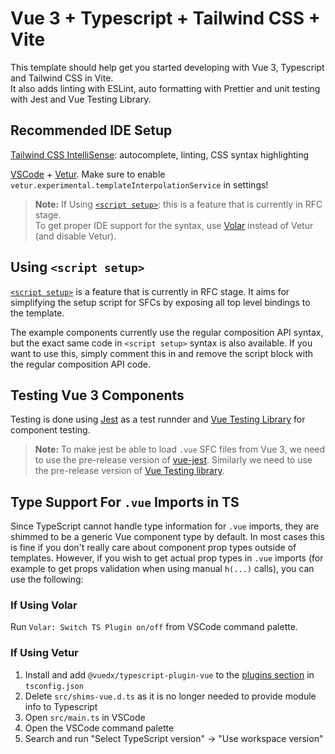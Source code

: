 # Vue 3 + Typescript + Tailwind CSS + Vite

This template should help get you started developing with Vue 3, Typescript and Tailwind CSS in Vite.  
It also adds linting with ESLint, auto formatting with Prettier and unit testing with Jest and Vue Testing Library.

## Recommended IDE Setup

[Tailwind CSS IntelliSense](https://marketplace.visualstudio.com/items?itemName=bradlc.vscode-tailwindcss): autocomplete, linting, CSS syntax highlighting

[VSCode](https://code.visualstudio.com/) + [Vetur](https://marketplace.visualstudio.com/items?itemName=octref.vetur). Make sure to enable `vetur.experimental.templateInterpolationService` in settings!

> **Note:** If Using [`<script setup>`](https://github.com/vuejs/rfcs/pull/227): this is a feature that is currently in RFC stage.  
> To get proper IDE support for the syntax, use [Volar](https://marketplace.visualstudio.com/items?itemName=johnsoncodehk.volar) instead of Vetur (and disable Vetur).

## Using `<script setup>`

[`<script setup>`](https://github.com/vuejs/rfcs/pull/227) is a feature that is currently in RFC stage.
It aims for simplifying the setup script for SFCs by exposing all top level bindings to the template.

The example components currently use the regular composition API syntax, but the exact same code in `<script setup>` syntax is also available. If you want to use this, simply comment this in and remove the script block with the regular composition API code.

## Testing Vue 3 Components

Testing is done using [Jest](https://jestjs.io/docs/getting-started) as a test runnder and [Vue Testing Library](https://github.com/testing-library/vue-testing-library) for component testing.

> **Note:** To make jest be able to load `.vue` SFC files from Vue 3, we need to use the pre-release version of [vue-jest](https://github.com/vuejs/vue-jest/releases). Similarly we need to use the pre-release version of [Vue Testing library](https://github.com/testing-library/vue-testing-library/issues/176).

## Type Support For `.vue` Imports in TS

Since TypeScript cannot handle type information for `.vue` imports, they are shimmed to be a generic Vue component type by default. In most cases this is fine if you don't really care about component prop types outside of templates. However, if you wish to get actual prop types in `.vue` imports (for example to get props validation when using manual `h(...)` calls), you can use the following:

### If Using Volar

Run `Volar: Switch TS Plugin on/off` from VSCode command palette.

### If Using Vetur

1. Install and add `@vuedx/typescript-plugin-vue` to the [plugins section](https://www.typescriptlang.org/tsconfig#plugins) in `tsconfig.json`
2. Delete `src/shims-vue.d.ts` as it is no longer needed to provide module info to Typescript
3. Open `src/main.ts` in VSCode
4. Open the VSCode command palette
5. Search and run "Select TypeScript version" -> "Use workspace version"
